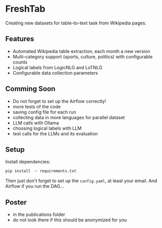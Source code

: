 # FreshTab
Creating new datasets for table-to-text task from Wikipedia pages.

## Features
- Automated Wikipedia table extraction, each month a new version
- Multi-category support (sports, culture, politics) with configurable counts
- Logical labels from LogicNLG and LoTNLG
- Configurable data collection parameters

## Comming Soon
- Do not forget to set up the Airflow correctly!
- more tests of the code
- saving config file for each run
- collecting data in more languages for parallel dataset
- LLM calls with Ollama
- choosing logical labels with LLM
- test calls for the LLMs and its evaluation

## Setup
Install dependencies:
   ```bash
   pip install -r requirements.txt
   ```
Then just don't forget to set up the `config.yaml`, at least your email.
And Airflow if you run the DAG...

## Poster
- in the publications folder
- do not look there if this should be anonymized for you
